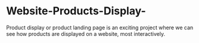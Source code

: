 # Website-Products-Display-
Product display or product landing page is an exciting project
 where we can see how products are displayed on a website, most interactively.
